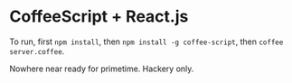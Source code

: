 # CoffeeScript + React.js

To run, first `npm install`, then `npm install -g coffee-script`, then
`coffee server.coffee`.

Nowhere near ready for primetime. Hackery only.
